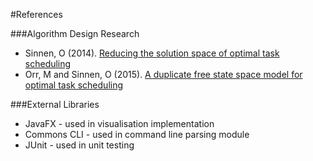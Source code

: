 #References

###Algorithm Design Research
* Sinnen, O (2014). [Reducing the solution space of optimal task scheduling](https://www.sciencedirect.com/science/article/abs/pii/S0305054813002542)
* Orr, M and Sinnen, O (2015). [A duplicate free state space model for optimal task scheduling](https://researchspace.auckland.ac.nz/handle/2292/30215)

###External Libraries
* JavaFX - used in visualisation implementation
* Commons CLI - used in command line parsing module
* JUnit - used in unit testing